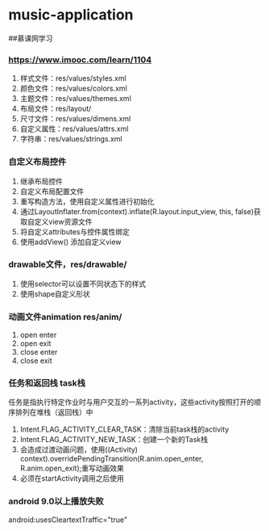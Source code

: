 # music-application
##慕课网学习
### https://www.imooc.com/learn/1104

1. 样式文件：res/values/styles.xml
2. 颜色文件：res/values/colors.xml
3. 主题文件：res/values/themes.xml
4. 布局文件：res/layout/
5. 尺寸文件：res/values/dimens.xml
6. 自定义属性：res/values/attrs.xml
7. 字符串：res/values/strings.xml


### 自定义布局控件
1. 继承布局控件
2. 自定义布局配置文件
3. 重写构造方法，使用自定义属性进行初始化
4. 通过LayoutInflater.from(context).inflate(R.layout.input_view, this, false)获取自定义view资源文件
5. 将自定义attributes与控件属性绑定
6. 使用addView() 添加自定义view

### drawable文件，res/drawable/
1. 使用selector可以设置不同状态下的样式
2. 使用shape自定义形状

### 动画文件animation res/anim/
1. open enter
2. open exit
3. close enter
4. close exit

### 任务和返回栈 task栈
任务是指执行特定作业时与用户交互的一系列activity，这些activity按照打开的顺序排列在堆栈（返回栈）中
1. Intent.FLAG_ACTIVITY_CLEAR_TASK：清除当前task栈的activity
2. Intent.FLAG_ACTIVITY_NEW_TASK：创建一个新的Task栈
3. 会造成过渡动画问题，使用((Activity) context).overridePendingTransition(R.anim.open_enter, R.anim.open_exit);重写动画效果
4. 必须在startActivity调用之后使用

### android 9.0以上播放失败
android:usesCleartextTraffic="true"

